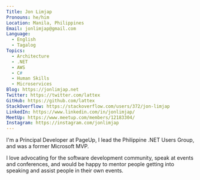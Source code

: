 ```yaml
---
Title: Jon Limjap
Pronouns: he/him
Location: Manila, Philippines
Email: jonlimjap@gmail.com
Language:
  - English
  - Tagalog
Topics:
  - Architecture
  - .NET
  - AWS
  - C#
  - Human Skills
  - Microservices
Blog: https://jonlimjap.net
Twitter: https://twitter.com/lattex
GitHub: https://github.com/lattex
StackOverflow: https://stackoverflow.com/users/372/jon-limjap
LinkedIn: https://www.linkedin.com/in/jonlimjap/
MeetUp: https://www.meetup.com/members/12183304/
Instagram: https://instagram.com/jonlimjap
---
```

I'm a Principal Developer at PageUp, I lead the Philippine .NET Users Group, and was a former Microsoft MVP. 

I love advocating for the software development community, speak at events and conferences, and would be happy to mentor people getting into speaking and assist people in their own events.
